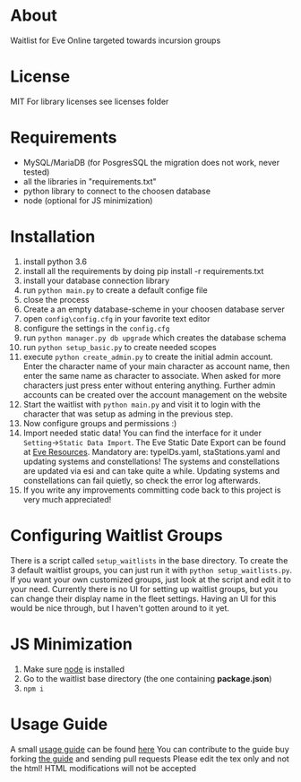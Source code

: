 # About
Waitlist for Eve Online targeted towards incursion groups

# License
MIT
For library licenses see licenses folder

# Requirements
* MySQL/MariaDB (for PosgresSQL the migration does not work, never tested)
* all the libraries in "requirements.txt"
* python library to connect to the choosen database
* node (optional for JS minimization)


# Installation
1. install python 3.6
2. install all the requirements by doing pip install -r requirements.txt
3. install your database connection library
4. run `python main.py` to create a default confige file
5. close the process
6. Create a an empty database-scheme in your choosen database server
7. open `config\config.cfg` in your favorite text editor
8. configure the settings in the `config.cfg`
9. run `python manager.py db upgrade` which creates the database schema
10. run `python setup_basic.py` to create needed scopes
11. execute `python create_admin.py` to create the initial admin account.
Enter the character name of your main character as account name, then enter the same name as character to associate.
When asked for more characters just press enter without entering anything.
Further admin accounts can be created over the account management on the website
12. Start the waitlist with `python main.py` and visit it to login with the character that was setup as adming in the previous step.
13. Now configure groups and permissions :)
14. Import needed static data! You can find the interface for it under `Setting`->`Static Data Import`.
The Eve Static Date Export can be found at [Eve Resources](https://developers.eveonline.com/resource/resources).
Mandatory are: typeIDs.yaml, staStations.yaml and updating systems and constellations!
The systems and constellations are updated via esi and can take quite a while.
Updating systems and constellations can fail quietly, so check the error log afterwards.
14. If you write any improvements committing code back to this project is very much appreciated!

# Configuring Waitlist Groups
There is a script called `setup_waitlists` in the base directory.
To create the 3 default waitlist groups, you can just run it with `python setup_waitlists.py`.
If you want your own customized groups, just look at the script and edit it to your need.
Currently there is no UI for setting up waitlist groups, but you can change their display name in the fleet settings.
Having an UI for this would be nice through, but I haven't gotten around to it yet.

# JS Minimization
1. Make sure [node](https://nodejs.org) is installed
2. Go to the waitlist base directory (the one containing **package.json**)
3. ```npm i```

# Usage Guide
A small [usage guide](https://speedprog.github.io/eve-inc-waitlist-docs/) can be found [here](https://speedprog.github.io/eve-inc-waitlist-docs/)
You can contribute to the guide buy forking [the guide](https://github.com/SpeedProg/eve-inc-waitlist-docs) and sending pull requests
Please edit the tex only and not the html! HTML modifications will not be accepted
